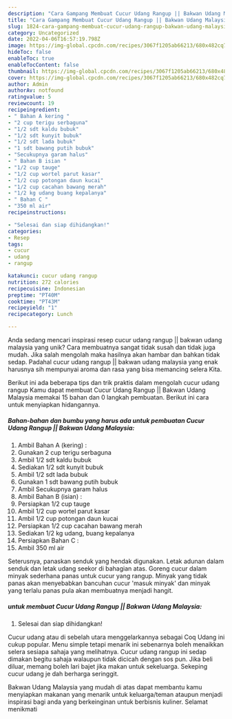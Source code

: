 ```yaml
---
description: "Cara Gampang Membuat Cucur Udang Rangup || Bakwan Udang Malaysia yang Enak"
title: "Cara Gampang Membuat Cucur Udang Rangup || Bakwan Udang Malaysia yang Enak"
slug: 1824-cara-gampang-membuat-cucur-udang-rangup-bakwan-udang-malaysia-yang-enak
category: Uncategorized
date: 2022-04-06T16:57:19.798Z
image: https://img-global.cpcdn.com/recipes/3067f1205ab66213/680x482cq70/cucur-udang-rangup-bakwan-udang-malaysia-foto-resep-utama.jpg
hideToc: false
enableToc: true
enableTocContent: false
thumbnail: https://img-global.cpcdn.com/recipes/3067f1205ab66213/680x482cq70/cucur-udang-rangup-bakwan-udang-malaysia-foto-resep-utama.jpg
cover: https://img-global.cpcdn.com/recipes/3067f1205ab66213/680x482cq70/cucur-udang-rangup-bakwan-udang-malaysia-foto-resep-utama.jpg
author: Admin
authorAv: notfound
ratingvalue: 5
reviewcount: 19
recipeingredient:
- " Bahan A kering "
- "2 cup terigu serbaguna"
- "1/2 sdt kaldu bubuk"
- "1/2 sdt kunyit bubuk"
- "1/2 sdt lada bubuk"
- "1 sdt bawang putih bubuk"
- "Secukupnya garam halus"
- " Bahan B isian "
- "1/2 cup tauge"
- "1/2 cup wortel parut kasar"
- "1/2 cup potongan daun kucai"
- "1/2 cup cacahan bawang merah"
- "1/2 kg udang buang kepalanya"
- " Bahan C "
- "350 ml air"
recipeinstructions:

- "Selesai dan siap dihidangkan!"
categories:
- Resep
tags:
- cucur
- udang
- rangup

katakunci: cucur udang rangup 
nutrition: 272 calories
recipecuisine: Indonesian
preptime: "PT40M"
cooktime: "PT43M"
recipeyield: "1"
recipecategory: Lunch

---
```





Anda sedang mencari inspirasi resep cucur udang rangup || bakwan udang malaysia yang unik? Cara membuatnya sangat tidak susah dan tidak juga mudah. Jika salah mengolah maka hasilnya akan hambar dan bahkan tidak sedap. Padahal cucur udang rangup || bakwan udang malaysia yang enak harusnya sih mempunyai aroma dan rasa yang bisa memancing selera Kita.










Berikut ini ada beberapa tips dan trik praktis dalam mengolah cucur udang rangup  Kamu dapat membuat Cucur Udang Rangup || Bakwan Udang Malaysia memakai 15 bahan dan 0 langkah pembuatan. Berikut ini cara untuk menyiapkan hidangannya.

<!--inarticleads1-->

##### Bahan-bahan dan bumbu yang harus ada untuk pembuatan Cucur Udang Rangup || Bakwan Udang Malaysia:

1. Ambil  Bahan A (kering) :
1. Gunakan 2 cup terigu serbaguna
1. Ambil 1/2 sdt kaldu bubuk
1. Sediakan 1/2 sdt kunyit bubuk
1. Ambil 1/2 sdt lada bubuk
1. Gunakan 1 sdt bawang putih bubuk
1. Ambil Secukupnya garam halus
1. Ambil  Bahan B (isian) :
1. Persiapkan 1/2 cup tauge
1. Ambil 1/2 cup wortel parut kasar
1. Ambil 1/2 cup potongan daun kucai
1. Persiapkan 1/2 cup cacahan bawang merah
1. Sediakan 1/2 kg udang, buang kepalanya
1. Persiapkan  Bahan C :
1. Ambil 350 ml air


Seterusnya, panaskan senduk yang hendak digunakan. Letak adunan dalam senduk dan letak udang seekor di bahagian atas. Goreng cucur dalam minyak sederhana panas untuk cucur yang rangup. Minyak yang tidak panas akan menyebabkan bancuhan cucur &#39;masuk minyak&#39; dan minyak yang terlalu panas pula akan membuatnya menjadi hangit. 

<!--inarticleads2-->

#####  untuk membuat Cucur Udang Rangup || Bakwan Udang Malaysia:


1. Selesai dan siap dihidangkan!

Cucur udang atau di sebelah utara menggelarkannya sebagai Coq Udang ini cukup popular. Menu simple tetapi menarik ini sebenarnya boleh menaikkan selera sesiapa sahaja yang melihatnya. Cucur udang rangup ini sedap dimakan begitu sahaja walaupun tidak dicicah dengan sos pun. Jika beli diluar, memang boleh lari bajet jika makan untuk sekeluarga. Sekeping cucur udang je dah berharga seringgit. 

 Bakwan Udang Malaysia yang mudah di atas dapat membantu kamu menyiapkan makanan yang menarik untuk keluarga/teman ataupun menjadi inspirasi bagi anda yang berkeinginan untuk berbisnis kuliner. Selamat menikmati
